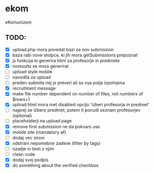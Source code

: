 # ekom
eKomunizem
 <!-- Čč Šš Žž -->

## TODO:
 - [x] upload.php mora povedat bazi za nov submission  
 - [x] baza rabi nove stolpce, ki jih mora getSubmissions prepoznat  
 - [x] js funkcija ki generira html za profesorje in predmete
 - [x] noresults se mora generirat  
 - [ ] upload style mobile  
 - [ ] navodila za upload  
 - [ ] preden submita nej js preveri ali so vsa polja izpolnjena  
 - [x] recruitment message  
 - [x] make file number dependent on number of files, not numbers of $rows+1  
 - [x] upload.html mora met disabled opcijo 'izberi profesorja in predmet'  
 - [ ] najprej se izbere predmet, potem ti ponudi seznam profesorjev (optional)  
 - [ ] placeholderji na upload page
 - [x] remove first submission ne da pokvars use  
 - [x] mobile site (mandatory af)  
 - [ ] dodaj vec snovi  
 - [x] odstrani nepomebne zadeve (filter by tags)  
 - [ ] ozadje in testi z njim  
 - [ ] clean code  
 - [x] dodaj svoj podpis  
 - [x] do something about the verified checkbox  

<!--
 =============
 Ikone v rabi:
 =============
 Biologija (listi)			<i class="fa fa-leaf"></i>
 Jeziki (tekst)				<i class="fa fa-language"></i>
 Filozofija	(zarnica)		<i class="far fa-lightbulb"></i>
 Fizika (atom)				<i class="fas fa-atom"></i>
 Geografija (zemlja) 		<i class="fa fa-globe"></i>
 Glasba (nota)				<i class="fa fa-music"></i>
 Informatika (racunalnik)	<i class="fa fa-code"></i>
 Kemija (erlenmajerica)		<i class="fa fa-flask"></i>
 Likovna (copic)			<i class="fa fa-paint-brush"></i>
 Matematika (koren x)		<i class="fas fa-square-root-alt"></i>
 Pedagogika (ucitelj)		<i class="fas fa-chalkboard-teacher"></i>
 Psihologija (mozgani)		<i class="fas fa-brain"></i>
 Slovenscina (knjiga)		<i class="fas fa-book"></i>
 Sociologija (2 clovecka)	<i class="fas fa-user-friends"></i>
 Sportna (zoga)				<i class="fa fa-futbol"></i>
 Umetnostna zgo (stavba)	<i class="fa fa-landmark"></i>
 Zgodovina (slavolok) 		<i class="fas fa-history"></i>
 Neznan predmet (graduation)<i class="fas fa-graduation-cap"></i>
 Tutorstvo (graduation cap)	<i class="fas fa-graduation-cap"></i>
 Objava zapiskov (knjiga)	<i class="fa fa-book"></i>
 Ledina website (stavba)	<i class="fa fa-school"></i>
 Download (floppy)          <i class="fas fa-save"></i>
 Upload (arrow)             <i class="fa fa-upload" aria-hidden="true"></i>


 Avtor in profesor:
 avtor						<i class="fas fa-pencil-alt"></i>
 profesor					<i class="fas fa-chalkboard-teacher"></i>
 -->
